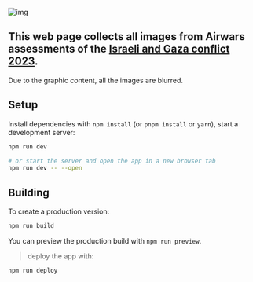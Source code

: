 ![img](https://github.com/Airwars-org/gaza-israel-civcas-media/assets/20107875/b1674b9e-2b42-48b6-a0c9-a31324b0e143)

<h2>
    This web page collects all images from Airwars assessments of the
    <a href="https://airwars.org/conflict/israel-and-gaza-2023/"
        >Israeli and Gaza conflict 2023</a
    >. 
</h2>
Due to the graphic content, all the images are blurred.

## Setup
Install dependencies with `npm install` (or `pnpm install` or `yarn`), start a development server:

```bash
npm run dev

# or start the server and open the app in a new browser tab
npm run dev -- --open
```

## Building

To create a production version:

```bash
npm run build
```

You can preview the production build with `npm run preview`.

> deploy the  app with:

```bash
npm run deploy
```
